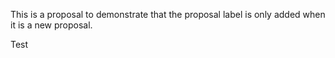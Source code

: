 This is a proposal to demonstrate that the proposal label is only added when it is a new proposal. 

Test

